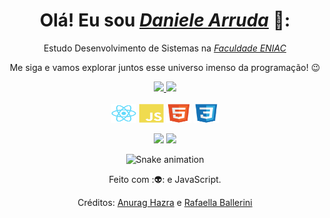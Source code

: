 <div>
  <h1 align="center">Olá! Eu sou <a href="https://www.linkedin.com/in/daniele-santos-arruda-33538b198/"><i>Daniele Arruda</i></a> 💙:</h1>
  <p align="center">Estudo Desenvolvimento de Sistemas na <a href="https://www.eniac.com.br/?utm_term=eniac&utm_campaign=P+%7C+Institucional+%7C+GRU&utm_source=adwords&utm_medium=ppc&hsa_acc=6664519040&hsa_cam=1902032329&hsa_grp=68466587937&hsa_ad=450829083304&hsa_src=g&hsa_tgt=kwd-300767081224&hsa_kw=eniac&hsa_mt=e&hsa_net=adwords&hsa_ver=3&gclid=EAIaIQobChMIpeaYhoOS9wIVBmGRCh2HfwCpEAAYASAAEgLAc_D_BwE"><i>Faculdade ENIAC</i></a> 
   <br>
  <p align="center"> Me siga e vamos explorar juntos esse universo imenso da programação! 😉️</h2>
</div>


<!-- <h1 align="center"> 
  Trybe
</h1>

<p align="center"><i>"A Trybe é uma escola do futuro para qualquer pessoa que deseja construir uma carreira de sucesso em tecnologia. Como estudante a pessoa ainda tem a opção de pagar os estudos apenas quando estiver formada e com um bom trabalho."</i></p> -->

<div align="center">
  <a href="https://github.com/DanieleArrud">
    <img height="150em" src=https://github-readme-stats.vercel.app/api?username=DanieleArrud&count_private=true&include_all_commits=true&show_icons=true&theme=dracula&hide_border=false&show_owner=true/>
    <img height="150em" src="https://github-readme-stats.vercel.app/api/top-langs/?username=DanieleArrud&theme=dracula&hide_border=false&&layout=compact"/>
  </a>
</div>

<div align="center" valign="top"><br>
  <img align="center" alt="React" height="30" width="40" src="https://raw.githubusercontent.com/devicons/devicon/master/icons/react/react-original.svg">
  <img align="center" alt="Js" height="30" width="40" src="https://raw.githubusercontent.com/devicons/devicon/master/icons/javascript/javascript-plain.svg">
  <img align="center" alt="HTML" height="30" width="40" src="https://raw.githubusercontent.com/devicons/devicon/master/icons/html5/html5-original.svg">
  <img align="center" alt="CSS" height="30" width="40" src="https://raw.githubusercontent.com/devicons/devicon/master/icons/css3/css3-original.svg">
<!--   <img align="center" alt="github" height="30" width="40" src="https://raw.githubusercontent.com/devicons/devicon/master/icons/github/github-original.svg"> -->
</div><br>

<div align="center">
    <a target="_blank" href="https://www.linkedin.com/in/daniele-santos-arruda-33538b198/"><img src="https://img.shields.io/badge/-LinkedIn-%230077B5?style=for-the-badge&logo=linkedin&logoColor=white" target="_blank"></a> 
  <a href="daniele.arruda@outlook.ocm.br"><img src="https://img.shields.io/badge/-Outlook-%23333?style=for-the-badge&logo=gmail&logoColor=white" target="_blank"></a>
</div>

<div align="center">
  
  ![Snake animation](https://github.com/danielbped/danielbped/blob/output/github-contribution-grid-snake.svg)
  
</div>

<div align="center">
  <p>Feito com :👽: e JavaScript.</p>
  <p>Créditos: <a href="https://github.com/anuraghazra/github-readme-stats">Anurag Hazra</a> e <a href="https://github.com/rafaballerini">Rafaella Ballerini</a></p>
</div>

